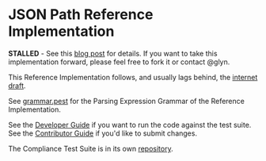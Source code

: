 # JSON Path Reference Implementation

**STALLED** - See this [blog post](https://underlap.org/jsonpath-from-blog-post-to-rfc-in-17-years) for details. If you want to take this implementation forward, please feel free to fork it or contact @glyn.

This Reference Implementation follows, and usually lags behind, the [internet draft](https://jsonpath-standard.github.io/internet-draft/).

See [grammar.pest](src/grammar.pest) for the Parsing Expression Grammar of the Reference Implementation.

See the [Developer Guide](./DEVELOPING.md) if you want to run the code against the test suite. See the [Contributor Guide](./CONTRIBUTING.md) if you'd like to submit changes.

The Compliance Test Suite is in its own [repository](https://github.com/jsonpath-standard/jsonpath-compliance-test-suite).
